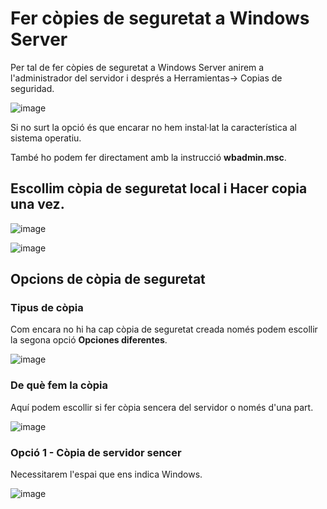 # Fer còpies de seguretat a Windows Server

Per tal de fer còpies de seguretat a Windows Server anirem a l'administrador del servidor i després a Herramientas-> Copias de seguridad.

![image](https://github.com/XaSaFa/MP04/assets/110727546/03c616ee-40ef-45fb-ac7c-2f3e6e77dab2)

Si no surt la opció és que encarar no hem instal·lat la característica al sistema operatiu.

També ho podem fer directament amb la instrucció **wbadmin.msc**.

## Escollim còpia de seguretat local i **Hacer copia una vez**.

![image](https://github.com/XaSaFa/MP04/assets/110727546/ce218f57-3ab0-4c0d-bcc5-42f14a71ef8c)

![image](https://github.com/XaSaFa/MP04/assets/110727546/0ea58672-d927-4012-8ee4-e8e6bcfcfb56)

## Opcions de còpia de seguretat

### Tipus de còpia

Com encara no hi ha cap còpia de seguretat creada només podem escollir la segona opció **Opciones diferentes**.

![image](https://github.com/XaSaFa/MP04/assets/110727546/eae4ddfd-07aa-4da9-8c4d-92db5992e34d)

### De què fem la còpia

Aquí podem escollir si fer còpia sencera del servidor o només d'una part.

![image](https://github.com/XaSaFa/MP04/assets/110727546/dff5b7d9-ba44-47c4-a6df-0e476a33f191)

### Opció 1 - Còpia de servidor sencer

Necessitarem l'espai que ens indica Windows.

![image](https://github.com/XaSaFa/MP04/assets/110727546/ede629e2-a7d3-414a-b25d-5a52a3f7bd75)

